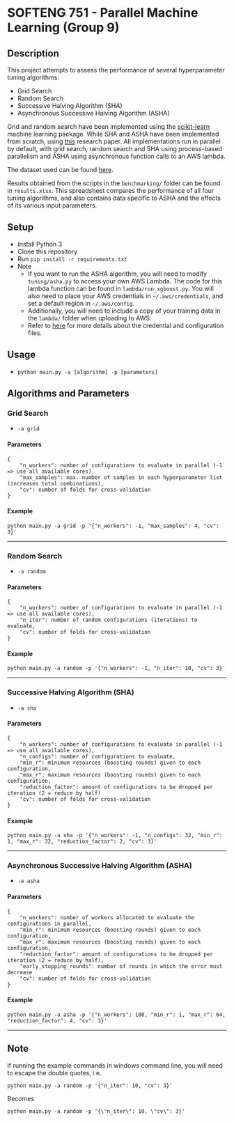 # SOFTENG 751 - Parallel Machine Learning (Group 9)

## Description

This project attempts to assess the performance of several hyperparameter tuning algorithms:
- Grid Search
- Random Search
- Successive Halving Algorithm (SHA)
- Asynchronous Successive Halving Algorithm (ASHA)

Grid and random search have been implemented using the [scikit-learn](https://scikit-learn.org/stable/) machine learning 
package. While SHA and ASHA have been implemented from scratch, using [this](https://arxiv.org/abs/1810.05934) research paper.
All implementations run in parallel by default, with grid search, random search and SHA using process-based parallelism
and ASHA using asynchronous function calls to an AWS lambda.

The dataset used can be found [here](https://www.kaggle.com/jsphyg/weather-dataset-rattle-package).

Results obtained from the scripts in the `benchmarking/` folder can be found in `results.xlsx`. 
This spreadsheet compares the performance of all four tuning algorithms, and also contains 
data specific to ASHA and the effects of its various input parameters.

## Setup
- Install Python 3
- Clone this repository
- Run `pip install -r requirements.txt`
- Note
    - If you want to run the ASHA algorithm, you will need to modify `tuning/asha.py` to access
    your own AWS Lambda. The code for this lambda function can be found in
    `lambda/run_xgboost.py`. You will also need to place your AWS credentials in `~/.aws/credentials`,
    and set a default region in `~/.aws/config`.
    - Additionally, you will need to include a copy of your training data in the `lambda/` folder
    when uploading to AWS.
    - Refer to [here](https://boto3.amazonaws.com/v1/documentation/api/latest/guide/quickstart.html)
    for more details about the credential and configuration files.


## Usage
- `python main.py -a [algorithm] -p [parameters]`


## Algorithms and Parameters

### Grid Search
- `-a grid`
#### Parameters
```
{
    "n_workers": number of configurations to evaluate in parallel (-1 => use all available cores),
    "max_samples": max. number of samples in each hyperparameter list (increases total combinations),
    "cv": number of folds for cross-validation
}
```

#### Example
`python main.py -a grid -p '{"n_workers": -1, "max_samples": 4, "cv": 3}'`

---

### Random Search
- `-a random`
#### Parameters
```
{
    "n_workers": number of configurations to evaluate in parallel (-1 => use all available cores),
    "n_iter": number of random configurations (iterations) to evaluate,
    "cv": number of folds for cross-validation
}
```
#### Example
`python main.py -a random -p '{"n_workers": -1, "n_iter": 10, "cv": 3}'`

---

### Successive Halving Algorithm (SHA)
- `-a sha`
#### Parameters
```
{
    "n_workers": number of configurations to evaluate in parallel (-1 => use all available cores),
    "n_configs": number of configurations to evaluate,
    "min_r": minimum resources (boosting rounds) given to each configuration,
    "max_r": maximum resources (boosting rounds) given to each configuration,
    "reduction_factor": amount of configurations to be dropped per iteration (2 = reduce by half)
    "cv": number of folds for cross-validation
}
```
#### Example
`python main.py -a sha -p '{"n_workers": -1, "n_configs": 32, "min_r": 1, "max_r": 32, "reduction_factor": 2, "cv": 3}'`

---

### Asynchronous Successive Halving Algorithm (ASHA)
- `-a asha`
#### Parameters
```
{
    "n_workers": number of workers allocated to evaluate the configurations in parallel,
    "min_r": minimum resources (boosting rounds) given to each configuration,
    "max_r": maximum resources (boosting rounds) given to each configuration,
    "reduction_factor": amount of configurations to be dropped per iteration (2 = reduce by half),
    "early_stopping_rounds": number of rounds in which the error must decrease
    "cv": number of folds for cross-validation
}
```
#### Example
`python main.py -a asha -p '{"n_workers": 100, "min_r": 1, "max_r": 64, "reduction_factor": 4, "cv": 3}'`

---

## Note
If running the example commands in windows command line, you will need to escape the double quotes, i.e.

`python main.py -a random -p '{"n_iter": 10, "cv": 3}'`

Becomes

`python main.py -a random -p '{\"n_iter\": 10, \"cv\": 3}'`
